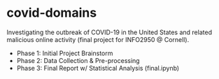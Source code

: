 # covid-domains
Investigating the outbreak of COVID-19 in the United States and related malicious online activity (final project for INFO2950 @ Cornell).
 
 - Phase 1: Initial Project Brainstorm
 - Phase 2: Data Collection & Pre-processing
 - Phase 3: Final Report w/ Statistical Analysis (final.ipynb)
